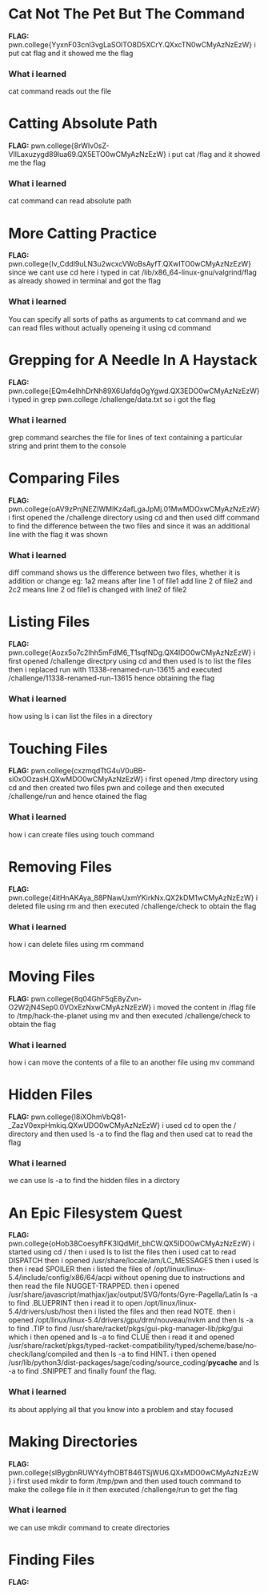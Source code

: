 # Cat Not The Pet But The Command

**FLAG:** pwn.college{YyxnF03cnl3vgLaSOlTO8D5XCrY.QXxcTN0wCMyAzNzEzW}
i put cat flag and it showed me the flag 

### What i learned 
cat command reads out the file

# Catting Absolute Path
**FLAG:** pwn.college{8rWIv0sZ-VlILaxuzygd89lua69.QX5ETO0wCMyAzNzEzW}
i put cat /flag and it showed me the flag 

### What i learned 
cat command can read absolute path

# More Catting Practice 

**FLAG:** pwn.college{Iv_Cddl9uLN3u2wcxcVWoBsAyfT.QXwITO0wCMyAzNzEzW}
since we cant use cd here i typed in cat /lib/x86_64-linux-gnu/valgrind/flag as already showed in terminal and got the flag

### What i learned
You can specify all sorts of paths as arguments to cat command and we can read files without actually openeing it using cd command

# Grepping for A Needle In A Haystack

**FLAG:** pwn.college{EQm4elhhDrNh89X6UafdqOgYgwd.QX3EDO0wCMyAzNzEzW}
i typed in grep pwn.college /challenge/data.txt so i got the flag

### What i learned 
grep command searches the file for lines of text containing a particular string and print them to the console 

# Comparing Files 

**FLAG:** pwn.college{oAV9zPnjNEZIWMlKz4afLgaJpMj.01MwMDOxwCMyAzNzEzW}
i first opened the /challenge directory using cd and then used diff command to find the difference between the two files and since it was an additional line with the flag it was shown

### What i learned 
diff command shows us the difference between two files, whether it is addition or change eg: 1a2 means after line 1 of file1 add line 2 of file2 and 2c2 means line 2 od file1 is changed with line2 of file2

# Listing Files

**FLAG:** pwn.college{Aozx5o7c2lhh5mFdM6_T1sqfNDg.QX4IDO0wCMyAzNzEzW}
i first opened /challenge directpry using cd and then used ls to list the files then i replaced run with 11338-renamed-run-13615 and executed /challenge/11338-renamed-run-13615 hence obtaining the flag

### What i learned 
how using ls i can list the files in a directory

# Touching Files 

**FLAG:** pwn.college{cxzmqdTtG4uV0uBB-si0x0OzasH.QXwMDO0wCMyAzNzEzW}
i first opened /tmp directory using cd and then created two files pwn and college and then executed /challenge/run and hence otained the flag

### What i learned 
how i can create files using touch command

# Removing Files

**FLAG:** pwn.college{4itHnAKAya_88PNawUxmYKirkNx.QX2kDM1wCMyAzNzEzW}
i deleted file using rm and then executed /challenge/check to obtain the flag

### What i learned 
how i can delete files using rm command

# Moving Files

**FLAG:** pwn.college{8q04GhF5qE8yZvn-O2W2jN4Sep0.0VOxEzNxwCMyAzNzEzW}
i moved the content in /flag file to /tmp/hack-the-planet using mv and then executed /challenge/check to obtain the flag

### What i learned 
how i can move the contents of a file to an another file using mv command

# Hidden Files 

**FLAG:** pwn.college{I8iXOhmVbQ81-_ZazV0expHmkiq.QXwUDO0wCMyAzNzEzW}
i used cd to open the / directory and then used ls -a to find the flag and then used cat to read the flag

### What i learned 
we can use ls -a to find the hidden files in a dirctory

# An Epic Filesystem Quest

**FLAG:** pwn.college{oHob38CoesyftFK3lQdMif_bhCW.QX5IDO0wCMyAzNzEzW}
i started using cd / then i used ls to list the files then i used cat to read DISPATCH then i opened /usr/share/locale/am/LC_MESSAGES then i used ls then i read SPOILER then i listed the files of /opt/linux/linux-5.4/include/config/x86/64/acpi without opening due to instructions and then read the file NUGGET-TRAPPED. then i opened /usr/share/javascript/mathjax/jax/output/SVG/fonts/Gyre-Pagella/Latin ls -a to find .BLUEPRINT then i read it to open /opt/linux/linux-5.4/drivers/usb/host then i listed the files and then read NOTE. then i opened /opt/linux/linux-5.4/drivers/gpu/drm/nouveau/nvkm and then ls -a to find .TIP to find /usr/share/racket/pkgs/gui-pkg-manager-lib/pkg/gui which i then opened and ls -a to find CLUE then i read it and opened /usr/share/racket/pkgs/typed-racket-compatibility/typed/scheme/base/no-check/lang/compiled and then ls -a to find HINT. i then opened /usr/lib/python3/dist-packages/sage/coding/source_coding/__pycache__ and ls -a to find .SNIPPET and finally founf the flag.

### What i learned 
its about applying all that you know into a problem and stay focused

# Making Directories

**FLAG:** pwn.college{slBygbnRUWY4yfhOBTB46TSjWU6.QXxMDO0wCMyAzNzEzW}
i first used mkdir to form /tmp/pwn and then used touch command to make the college file in it then executed /challenge/run to get the flag 

### What i learned 
we can use mkdir command to create directories

# Finding Files 

**FLAG:** 
